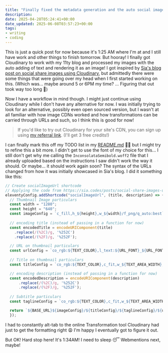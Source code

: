 ```yaml
---
title: "Finally fixed the metadata generation and the auto social images!"
description: 
date: 2025-04-28T05:24:41+00:00
date_updated: 2025-06-08T03:57:23+00:00
tags: 
- writing
- coding
---
```


This is just a quick post for now because it's 1:25 AM where I'm at and I still have work and other things to finish tomorrow. But hooray! I finally got Cloudinary to work with my 11ty blog and processed my images with the auto adding of text and rendering it as an image! I got inspired by [Sia's blog post on social share images using Cloudinary](https://sia.codes/posts/social-share-images-using-cloudinary/), but admittedly there were some things that were going over my head when I first started working on this. (Which was... maybe around 5 or 6PM my time? ... Figuring that out took way too long 🙈)

Now I have a workflow in mind though. I might just continue using Cloudinary while I don't have any alternative for now. I was initially trying to look for an alternative, possibly even open sourced version, but I wasn't at all familiar with how image CDNs worked and how transformations can be carried through URLs and such, so I think this is good for now!

> If you'd like to try out Cloudinary for your site's CDN, you can sign up using [my referral link](https://cloudinary.com/invites/lpov9zyyucivvxsnalc5/yks8gwi2hltjef4vokiu?t=default). (I'll get 3 free credits!)

I can finally mark this off my TODO list in my [README.md](https://github.com/chiawase/chi-11ty/blob/main/README.md) 🙏🏻 but I might try to refine this a bit more. I didn't get to use the font of my choice for this... I still don't get why me calling the `InconsolataSemibold.woff2` file that I already uploaded based on the instructions I saw didn't work the way it should. Or maybe... it should work again soon? The syntax of the URLs changed from how it was initially showcased in Sia's blog. I did it something like this:

```js
// Create socialImageUrl shortcode
// Applying the code from https://sia.codes/posts/social-share-images-using-cloudinary/
eleventyConfig.addShortcode("socialImageUrl", (title, description) => {
  // Thumbnail Image particulars
  const width = "1280";
  const height = "640";
  const imageConfig = `c_fill,h_${height},w_${width}/f_png/q_auto:best`;
  
  // encoding title (instead of passing in a function for now)
  const encodedTitle = encodeURIComponent(title)
    .replace(/(%2C)/g, '%252C')
    .replace(/(%2F)/g, '%252F');

  // URL on thumbnail particulars
  const urlConfig = `co_rgb:${TEXT_COLOR},l_text:${URL_FONT}_${URL_FONT_SIZE}_bold_normal_left:${URL_VALUE}/fl_layer_apply,g_south_west,x_${TEXT_LEFT_OFFSET},y_${URL_BOTTOM_OFFSET}`;
    
  // Title on thumbnail particulars
  const titleConfig = `co_rgb:${TEXT_COLOR},c_fit,w_${TEXT_AREA_WIDTH},l_text:${TITLE_FONT}_${TITLE_FONT_SIZE}_bold_normal_left:${encodedTitle}/fl_layer_apply,g_south_west,x_${TEXT_LEFT_OFFSET},y_${TITLE_BOTTOM_OFFSET}`;

  // encoding description (instead of passing in a function for now)
  const encodedDescription = encodeURIComponent(description)
      .replace(/(%2C)/g, '%252C')
      .replace(/(%2F)/g, '%252F');
  
  // Subtitle particulars
  const taglineConfig = `co_rgb:${TEXT_COLOR},c_fit,w_${TEXT_AREA_WIDTH},l_text:${TAGLINE_FONT}_${TAGLINE_FONT_SIZE}_normal_left:${encodedDescription}/fl_layer_apply,g_north_west,x_${TEXT_LEFT_OFFSET},y_${TAGLINE_TOP_OFFSET}`;

  return `${BASE_URL}${imageConfig}/${titleConfig}/${taglineConfig}/${urlConfig}/${FOLDER}${SHARE_IMAGE_FILE_NAME}`;
  });
```

I had to constantly alt-tab to the online Transformation tool Cloudinary had just to get the formatting right 😩 I'm happy I eventually got to figure it out.

But OK! Hard stop here! It's 1:34AM! I need to sleep 😴 Webmentions next, maybe!
